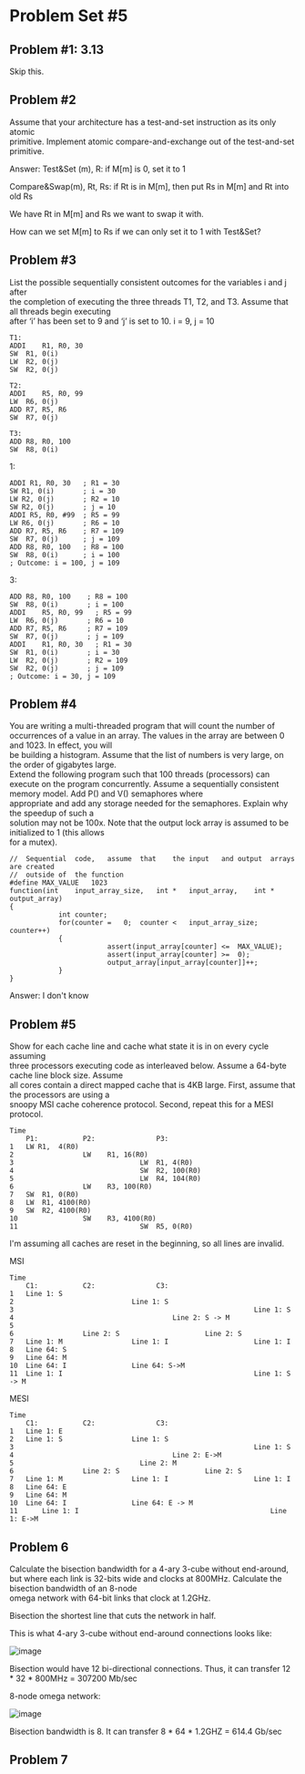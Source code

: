 # Problem Set #5

## Problem #1: 3.13
Skip this.

## Problem #2
Assume	that	your	architecture	has	a	test-and-set	instruction	as	its	only	atomic	
primitive.		Implement	atomic	compare-and-exchange	out	of	the	test-and-set	primitive.

Answer:
Test&Set (m), R: if M[m] is 0, set it to 1

Compare&Swap(m), Rt, Rs: if Rt is in M[m], then put Rs in M[m] and Rt into old Rs

We have Rt in M[m] and Rs we want to swap it with.

How can we set M[m] to Rs if we can only set it to 1 with Test&Set?


## Problem #3
List	the	possible	sequentially	consistent	outcomes	for	the	variables	i	and	j	after	
the	completion	of	executing	the	three	threads	T1,	T2,	and	T3.		Assume	that	all	threads	begin	executing	
after	‘i’	has	been	set	to	9	and	‘j’	is	set	to	10.
i = 9, j = 10
```
T1:
ADDI	R1,	R0,	30
SW	R1,	0(i)
LW	R2,	0(j)
SW	R2,	0(j)

T2:
ADDI	R5,	R0,	99
LW	R6,	0(j)
ADD	R7,	R5,	R6
SW	R7,	0(j)

T3:
ADD	R8,	R0,	100
SW	R8,	0(i)

```
1:
```
ADDI R1, R0, 30   ; R1 = 30
SW R1, 0(i)       ; i = 30
LW R2, 0(j)       ; R2 = 10
SW R2, 0(j)       ; j = 10
ADDI R5, R0, #99  ; R5 = 99
LW R6, 0(j)       ; R6 = 10
ADD	R7,	R5,	R6    ; R7 = 109
SW	R7,	0(j)      ; j = 109
ADD	R8,	R0,	100   ; R8 = 100
SW	R8,	0(i)      ; i = 100
; Outcome: i = 100, j = 109
```
3:
```
ADD	R8,	R0,	100    ; R8 = 100
SW	R8,	0(i)       ; i = 100
ADDI	R5,	R0,	99   ; R5 = 99
LW	R6,	0(j)       ; R6 = 10
ADD	R7,	R5,	R6     ; R7 = 109
SW	R7,	0(j)       ; j = 109
ADDI	R1,	R0,	30   ; R1 = 30
SW	R1,	0(i)       ; i = 30
LW	R2,	0(j)       ; R2 = 109
SW	R2,	0(j)       ; j = 109
; Outcome: i = 30, j = 109
```

## Problem #4
You	are	writing	a	multi-threaded	program	that	will	count	the	number	of	
occurrences of	a	value	in	an	array.		The	values	in	the	array	are	between	0	and	1023.		In	effect,	you	will	
be	building	a	histogram.		Assume	that	the	list	of	numbers	is	very	large,	on	the	order	of	gigabytes	large.		
Extend	the	following	program	such	that	100	threads	(processors)	can	execute	on	the	program	
concurrently.		Assume	a	sequentially	consistent	memory	model.		Add	P()	and	V()	semaphores	where	
appropriate	and	add	any	storage	needed	for	the	semaphores.		Explain	why	the	speedup	of	such	a	
solution	may	not	be	100x. Note	that	the	output	lock	array	is	assumed	to	be	initialized	to	1	(this	allows	
for	a	mutex).
```
//	Sequential	code,	assume	that	the	input	and	output	arrays	are	created
//	outside	of	the	function
#define	MAX_VALUE	1023
function(int	input_array_size,	int	*	input_array,	int	*	output_array)
{
			int	counter;
			for(counter	=	0;	counter	<	input_array_size;	counter++)
			{
						assert(input_array[counter]	<=	MAX_VALUE);
						assert(input_array[counter]	>=	0);
						output_array[input_array[counter]]++;
			}
}
```
Answer: I don't know

## Problem #5
Show	for	each	cache	line	and	cache	what	state	it	is	in	on	every	cycle	assuming	
three	processors	executing	code	as	interleaved	below.		Assume	a	64-byte	cache	line	block	size.		Assume	
all	cores	contain	a	direct	mapped	cache	that	is	4KB	large.		First,	assume	that	the	processors	are	using	a	
snoopy	MSI	cache	coherence	protocol.		Second,	repeat	this	for	a	MESI	protocol.

```
Time
	P1:			  P2: 				P3:
1  	LW R1,	4(R0)			
2				  LW	R1,	16(R0)
3								LW	R1,	4(R0)
4								SW	R2,	100(R0)
5								LW	R4,	104(R0)
6				  LW	R3,	100(R0)
7  	SW	R1,	0(R0)
8	LW	R1,	4100(R0)
9	SW	R2,	4100(R0)
10				  SW	R3,	4100(R0)
11								SW	R5,	0(R0)
```

I'm assuming all caches are reset in the beginning, so all lines are invalid.

MSI
```
Time
	C1:			  C2: 				C3:
1  	Line 1: S		
2	                          Line 1: S			  
3	                                                        Line 1: S
4						                Line 2: S -> M
5								
6				  Line 2: S                     Line 2: S
7  	Line 1: M                 Line 1: I                     Line 1: I
8	Line 64: S
9	Line 64: M
10	Line 64: I                Line 64: S->M	                 		 
11	Line 1: I                                               Line 1: S -> M
```

MESI
```
Time
	C1:			  C2: 				C3:
1  	Line 1: E	
2	Line 1: S                 Line 1: S                        		  
3	                                                        Line 1: S                
4						                Line 2: E->M
5								Line 2: M
6				  Line 2: S                     Line 2: S
7  	Line 1: M                 Line 1: I                     Line 1: I
8	Line 64: E
9	Line 64: M
10	Line 64: I                Line 64: E -> M    		 
11      Line 1: I                                               Line 1: E->M 
```

## Problem 6
Calculate	the	bisection	bandwidth	for	a	4-ary	3-cube	without	end-around,	but	
where	each	link	is	32-bits	wide	and	clocks	at	800MHz.		Calculate	the	bisection	bandwidth	of	an 8-node	
omega	network	with	64-bit	links	that	clock	at	1.2GHz.

Bisection the shortest line that cuts the network in half.

This is what 4-ary 3-cube without end-around connections looks like:

![image](https://github.com/coolnikitav/coding-lessons/assets/30304422/bac846a6-eed9-41b5-89fa-9ff12b26efd2)

Bisection would have 12 bi-directional connections. Thus, it can transfer 12 * 32 * 800MHz = 307200 Mb/sec

8-node omega network:

![image](https://github.com/coolnikitav/coding-lessons/assets/30304422/4ae7085d-41f6-42f2-8bf5-195907406fb2)

Bisection bandwidth is 8. It can transfer 8 * 64 * 1.2GHZ = 614.4 Gb/sec

## Problem 7
